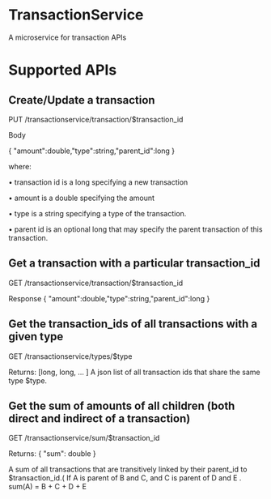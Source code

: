 # TransactionService
 A microservice for transaction APIs

# Supported APIs
 **<h2>Create/Update a transaction</h2>**
 
 PUT /transactionservice/transaction/$transaction_id
 
 Body
 
 { "amount":double,"type":string,"parent_id":long } 
 
 where:
 
 • transaction id is a long specifying a new transaction
 
 • amount is a double specifying the amount
 
 • type is a string specifying a type of the transaction.
 
 • parent id is an optional long that may specify the parent transaction of this transaction.




 **<h2>Get a transaction with a particular transaction_id</h2>**
 
 GET /transactionservice/transaction/$transaction_id 
 
 Response { "amount":double,"type":string,"parent_id":long }


 **<h2>Get the transaction_ids of all transactions with a given type</h2>**
 
 GET /transactionservice/types/$type 
 
 Returns: [long, long, ... ] A json list of all transaction ids that share the same type $type.


 **<h2>Get the sum of amounts of all children (both direct and indirect of a transaction)</h2>**
 GET /transactionservice/sum/$transaction_id 
 
 Returns: { "sum": double } 
 
 A sum of all transactions that are transitively linked by their parent_id to $transaction_id.( If A is parent of B and C,  and C is parent of D and E . sum(A) = B + C + D + E
